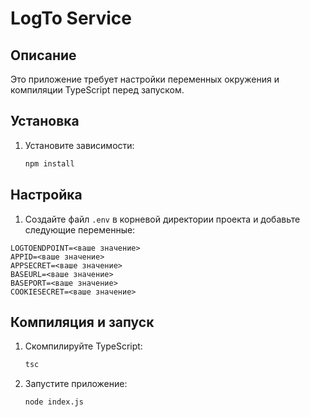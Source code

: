 # LogTo Service

## Описание
Это приложение требует настройки переменных окружения и компиляции TypeScript перед запуском.

## Установка

1. Установите зависимости:
    ```sh
    npm install
    ```

## Настройка

1. Создайте файл `.env` в корневой директории проекта и добавьте следующие переменные:
```env
LOGTOENDPOINT=<ваше значение>
APPID=<ваше значение>
APPSECRET=<ваше значение>
BASEURL=<ваше значение>
BASEPORT=<ваше значение>
COOKIESECRET=<ваше значение>
```

## Компиляция и запуск

1. Скомпилируйте TypeScript:
    ```sh
    tsc
    ```

2. Запустите приложение:
    ```sh
    node index.js
    ```
